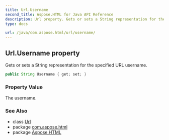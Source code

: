 ```yaml
---
title: Url.Username
second_title: Aspose.HTML for Java API Reference
description: Url property. Gets or sets a String representation for the specified URL username
type: docs

url: /java/com.aspose.html/url/username/
---
```

## Url.Username property

Gets or sets a String representation for the specified URL username.

```java
public String Username { get; set; }
```

### Property Value

The username.

### See Also

* class [Url](../)
* package [com.aspose.html](../../../com.aspose.html/)
* package [Aspose.HTML](../../../)

